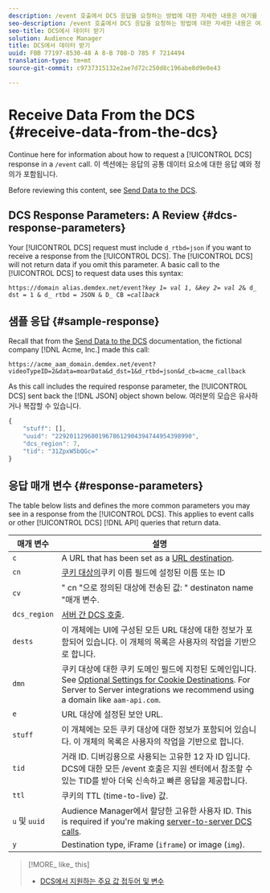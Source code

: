```yaml
---
description: /event 호출에서 DCS 응답을 요청하는 방법에 대한 자세한 내용은 여기를 클릭하십시오. 이 섹션에는 응답의 공통 데이터 요소에 대한 응답 예와 정의가 포함됩니다.
seo-description: /event 호출에서 DCS 응답을 요청하는 방법에 대한 자세한 내용은 여기를 클릭하십시오. 이 섹션에는 응답의 공통 데이터 요소에 대한 응답 예와 정의가 포함됩니다.
seo-title: DCS에서 데이터 받기
solution: Audience Manager
title: DCS에서 데이터 받기
uuid: FBB 77197-8530-48 A 8-B 708-D 785 F 7214494
translation-type: tm+mt
source-git-commit: c9737315132e2ae7d72c250d8c196abe8d9e0e43

---
```



# Receive Data From the DCS {#receive-data-from-the-dcs}

Continue here for information about how to request a [!UICONTROL DCS] response in a `/event` call. 이 섹션에는 응답의 공통 데이터 요소에 대한 응답 예와 정의가 포함됩니다.

Before reviewing this content, see [Send Data to the DCS](../../../api/dcs-intro/dcs-event-calls/dcs-url-send.md).

## DCS Response Parameters: A Review {#dcs-response-parameters}

Your [!UICONTROL DCS] request must include `d_rtbd=json` if you want to receive a response from the [!UICONTROL DCS]. The [!UICONTROL DCS] will not return data if you omit this parameter. A basic call to the [!UICONTROL DCS] to request data uses this syntax:

<pre><code>https://domain alias.demdex.net/event<i></i>?<i>key 1</i>= <i>val 1</i>, &amp;<i>key 2</i>= <i>val 2</i>&amp; d_ dst = 1 &amp; d_ rtbd = JSON &amp; D_ CB =<i>callback</i></code>
</pre>

## 샘플 응답 {#sample-response}

Recall that from the [Send Data to the DCS](../../../api/dcs-intro/dcs-event-calls/dcs-url-send.md) documentation, the fictional company [!DNL Acme, Inc.] made this call:

`https://acme_aam_domain.demdex.net/event?videoTypeID=2&data=moarData&d_dst=1&d_rtbd=json&d_cb=acme_callback`

As this call includes the required response parameter, the [!UICONTROL DCS] sent back the [!DNL JSON] object shown below. 여러분의 모습은 유사하거나 복잡할 수 있습니다.

```js
{
    "stuff": [],
    "uuid": "22920112968019678612904394744954398990",
    "dcs_region": 7,
    "tid": "31ZpxW5bQGc="
}
```

## 응답 매개 변수 {#response-parameters}

The table below lists and defines the more common parameters you may see in a response from the [!UICONTROL DCS]. This applies to event calls or other [!UICONTROL DCS] [!DNL API] queries that return data.

| 매개 변수 | 설명 |
|--- |--- |
| `c` | A URL that has been set as a [URL destination](../../../features/destinations/manage-destinations.md#configure-url-destination). |
| `cn` | [쿠키 대상의](../../../features/destinations/manage-destinations.md#create-cookie-destination)쿠키 이름 필드에 설정된 이름 또는 ID |
| `cv` | " cn "으로 정의된 대상에 전송된 값: " destinaton name "매개 변수. |
| `dcs_region` | [서버 간 DCS 호출](../../../api/dcs-intro/dcs-api-reference/dcs-regions.md). |
| `dests` | 이 개체에는 UI에 구성된 모든 URL 대상에 대한 정보가 포함되어 있습니다. 이 개체의 목록은 사용자의 작업을 기반으로 합니다. |
| `dmn` | 쿠키 대상에 대한 쿠키 도메인 필드에 지정된 도메인입니다. See [Optional Settings for Cookie Destinations](../../../features/destinations/manage-destinations.md#optional-settings-cookies).  For  Server to Server integrations we recommend using a domain like `aam-api.com`. |
| `e` | URL 대상에 설정된 보안 URL. |
| `stuff` | 이 개체에는 모든 쿠키 대상에 대한 정보가 포함되어 있습니다. 이 개체의 목록은 사용자의 작업을 기반으로 합니다. |
| `tid` | 거래 ID. 디버깅용으로 사용되는 고유한 12 자 ID 입니다. DCS에 대한 모든 /event 호출은 지원 센터에서 참조할 수 있는 TID를 받아 더욱 신속하고 빠른 응답을 제공합니다. |
| `ttl` | 쿠키의 TTL (time-to-live) 값. |
| `u` 및 `uuid` | Audience Manager에서 할당한 고유한 사용자 ID. This is required if you're making [server-to-server DCS calls](../../../api/dcs-intro/dcs-s2s/dcs-s2s-calls.md). |
| `y` | Destination type,  iFrame (`iframe`) or image (`img`). |

>[!MORE_ like_ this]
>
>* [DCS에서 지원하는 주요 값 접두어 및 변수](../../../api/dcs-intro/dcs-api-reference/dcs-keys.md)

